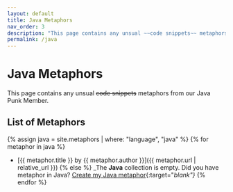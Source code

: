 ```yaml
---
layout: default
title: Java Metaphors
nav_order: 3
description: "This page contains any unsual ~~code snippets~~ metaphors from our Java Punk Member."
permalink: /java
---
```


# Java Metaphors

This page contains any unsual ~~code snippets~~ metaphors from our Java Punk Member.

## List of Metaphors
{% assign java = site.metaphors | where: "language", "java" %}
{% for metaphor in java %}
- [{{ metaphor.title }} by {{ metaphor.author }}]({{ metaphor.url | relative_url }})
{% else %}
  _The **Java** collection is empty. Did you have metaphor in Java? [Create my Java metaphor](https://github.com/StreetCommunityProgrammer/metaphore/issues/new?assignees=&labels=metaphore&template=metaphore_request.yml&title=Add+%5BMETAPHORE+NAME%5D){:target="_blank"}_
{% endfor %}